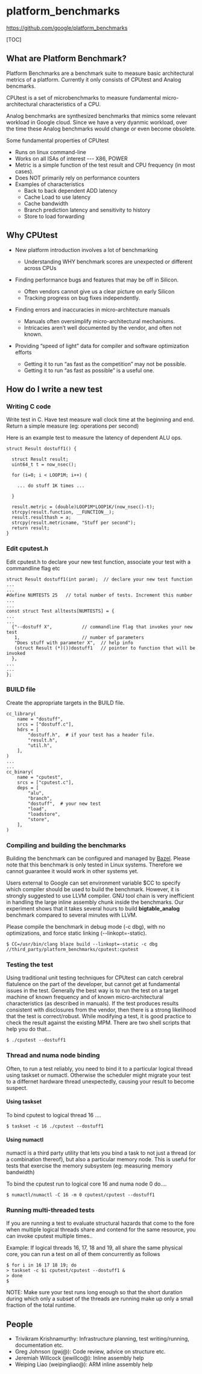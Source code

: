 # platform_benchmarks

https://github.com/google/platform_benchmarks

[TOC]

## What are Platform Benchmark?
Platform Benchmarks are a benchmark suite to measure basic architectural
metrics of a platform. Currently it only consists of CPUtest and Analog
bencmarks.

CPUtest is a set of microbenchmarks to measure fundamental micro-architectural
characteristics of a CPU.

Analog benchmarks are synthesized benchmarks that mimics some relevant workload
in Google cloud. Since we have a very dyanmic workload, over the time these
Analog benchmarks would change or even become obsolete.

Some fundamental properties of CPUtest

*   Runs on linux command-line
*   Works on all ISAs of interest --- X86, POWER
*   Metric is a simple function of the test result and CPU frequency (in most cases).
*   Does NOT primarily rely on performance counters
*   Examples of characteristics
    * Back to back dependent ADD latency
    * Cache Load to use latency
    * Cache bandwidth
    * Branch prediction latency and sensitivity to history
    * Store to load forwarding

## Why CPUtest
*   New platform introduction involves a lot of benchmarking
    * Understanding WHY benchmark scores are unexpected or different across CPUs

*   Finding performance bugs and features that may be off in Silicon.
    * Often vendors cannot give us a clear picture on early Silicon
    * Tracking progress on bug fixes independently.

*   Finding errors and inaccuracies in micro-architecture manuals
    * Manuals often oversimplify micro-architectural mechanisms.
    * Intricacies aren’t well documented by the vendor, and often not known.

*   Providing “speed of light” data for compiler and software optimization efforts
    * Getting it to run “as fast as the competition” may not be possible.
    * Getting it to run “as fast as possible” is a useful one.

## How do I write a new test

### Writing C code
Write test in C. Have test measure wall clock time at the beginning and end. Return a simple measure (eg: operations per second)

Here is an example test to measure the latency of dependent ALU ops.

```
struct Result dostuff1() {

  struct Result result;
  uint64_t t = now_nsec();

  for (i=0; i < LOOP1M; i++) {

    ... do stuff 1K times ...

  }

  result.metric = (double)LOOP1M*LOOP1K/(now_nsec()-t);
  strcpy(result.function, __FUNCTION__);
  result.resulthash = a;
  strcpy(result.metricname, "Stuff per second");
  return result;
}

```

### Edit cputest.h

Edit cputest.h to declare your new test function, associate your test with a
commandline flag etc

```...
struct Result dostuff1(int param);  // declare your new test function
...
...
#define NUMTESTS 25   // total number of tests. Increment this number
...
...
const struct Test alltests[NUMTESTS] = {
...
...
  {"--dostuff X",           // commandline flag that invokes your new test
   1,                       // number of parameters
   "Does stuff with parameter X",  // help info
   (struct Result (*)())dostuff1   // pointer to function that will be invoked
  },
...
...
};

```

### BUILD file
Create the appropriate targets in the BUILD file.

```
cc_library(
    name = "dostuff",
    srcs = ["dostuff.c"],
    hdrs = [
        "dostuff.h",  # if your test has a header file.
        "result.h",
        "util.h",
    ],
)
...
...
cc_binary(
    name = "cputest",
    srcs = ["cputest.c"],
    deps = [
        "alu",
        "branch",
        "dostuff",  # your new test
        "load",
        "loadstore",
        "store",
    ],
)
```
### Compiling and building the benchmarks
Building the benchmark can be configured and managed by
[Bazel](https://docs.bazel.build/versions/master/install.html).
Please note that this benchmark is only tested in Linux systems. Therefore we
cannot guarantee it would work in other systems yet.

Users external to Google can set environment variable $CC to specify which
compiler should be used to build the benchmark. However, it is strongly
suggested to use LLVM compiler. GNU tool chain is very inefficient in handling
the large inline assembly chunk inside the benchmarks. Our experiment shows that
it takes several hours to build **bigtable_analog** benchmark compared to
several minutes with LLVM.

Please compile the benchmark in debug mode (-c dbg), with no optimizations,
and force static linking (--linkopt=-static).

```
$ CC=/usr/bin/clang blaze build --linkopt=-static -c dbg //third_party/platform_benchmarks/cputest:cputest
```


### Testing the test

Using traditional unit testing techniques for CPUtest can catch cerebral
flatulence on the part of the developer, but cannot get at fundamental issues in
the test. Generally the best way is to run the test on a target machine of known
frequency and of known micro-architectural characteristics (as described in
manuals). If the test produces results consistent with disclosures from the
vendor, then there is a strong likelihood that the test is correct/robust. While
modifying a test, it is good practice to check the result against the existing
MPM. There are two shell scripts that help you do that...


```
$ ./cputest --dostuff1
```
### Thread and numa node binding
Often, to run a test reliably, you need to bind it to a particular logical thread using taskset or numactl. Otherwise the scheduler might migrate your test to a differnet hardware thread unexpectedly, causing your result to become suspect.

#### Using taskset
To bind cputest to logical thread 16 ....

```
$ taskset -c 16 ./cputest --dostuff1
```

#### Using numactl
numactl is a third party utility that lets you bind a task to not just a thread (or a combination thereof), but also a particular memory node. This is useful for tests that exercise the memory subsystem (eg: measuring memory bandwidth)

To bind the cputest run to logical core 16 and numa node 0 do....

```
$ numactl/numactl -C 16 -m 0 cputest/cputest --dostuff1
```

### Running multi-threaded tests
If you are running a test to evaluate structural hazards that come to the fore when multiple logical threads share and contend for the same resource, you can invoke cputest multiple times..

Example: If logical threads 16, 17, 18 and 19, all share the same physical core, you can run a test on all of them concurrently as follows

```
$ for i in 16 17 18 19; do
> taskset -c $i cputest/cputest --dostuff1 &
> done
$
```

NOTE: Make sure your test runs long enough so that the short duration during which only a subset of the threads are running make up only a small fraction of the total runtime.

## People

*   Trivikram Krishnamurthy: Infrastructure planning, test writing/running, documentation etc.
*   Greg Johnson (gwj@): Code review, advice on structure etc.
*   Jeremiah Willcock (jewillco@): Inline assembly help
*   Weiping Liao (weipingliao@): ARM inline assembly help

